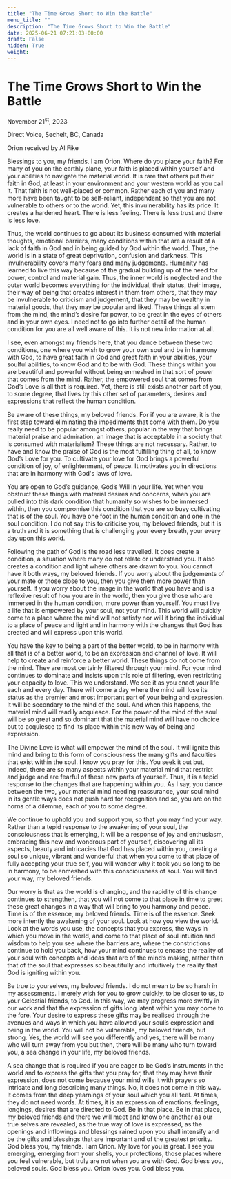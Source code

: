 ```yaml
---
title: "The Time Grows Short to Win the Battle"
menu_title: ""
description: "The Time Grows Short to Win the Battle"
date: 2025-06-21 07:21:03+00:00
draft: False
hidden: True
weight:
---
```

# The Time Grows Short to Win the Battle

November 21<sup>st</sup>, 2023

Direct Voice, Sechelt, BC, Canada

Orion received by Al Fike

Blessings to you, my friends. I am Orion. Where do you place your faith? For many of you on the earthly plane, your faith is placed within yourself and your abilities to navigate the material world. It is rare that others put their faith in God, at least in your environment and your western world as you call it. That faith is not well-placed or common. Rather each of you and many more have been taught to be self-reliant, independent so that you are not vulnerable to others or to the world. Yet, this invulnerability has its price. It creates a hardened heart. There is less feeling. There is less trust and there is less love.

Thus, the world continues to go about its business consumed with material thoughts, emotional barriers, many conditions within that are a result of a lack of faith in God and in being guided by God within the world. Thus, the world is in a state of great deprivation, confusion and darkness. This invulnerability covers many fears and many judgements. Humanity has learned to live this way because of the gradual building up of the need for power, control and material gain. Thus, the inner world is neglected and the outer world becomes everything for the individual, their status, their image, their way of being that creates interest in them from others, that they may be invulnerable to criticism and judgement, that they may be wealthy in material goods, that they may be popular and liked. These things all stem from the mind, the mind’s desire for power, to be great in the eyes of others and in your own eyes. I need not to go into further detail of the human condition for you are all well aware of this. It is not new information at all.

I see, even amongst my friends here, that you dance between these two conditions, one where you wish to grow your own soul and be in harmony with God, to have great faith in God and great faith in your abilities, your soulful abilities, to know God and to be with God. These things within you are beautiful and powerful without being enmeshed in that sort of power that comes from the mind. Rather, the empowered soul that comes from God’s Love is all that is required. Yet, there is still exists another part of you, to some degree, that lives by this other set of parameters, desires and expressions that reflect the human condition.

Be aware of these things, my beloved friends. For if you are aware, it is the first step toward eliminating the impediments that come with them. Do you really need to be popular amongst others, popular in the way that brings material praise and admiration, an image that is acceptable in a society that is consumed with materialism? These things are not necessary. Rather, to have and know the praise of God is the most fulfilling thing of all, to know God’s Love for you. To cultivate your love for God brings a powerful condition of joy, of enlightenment, of peace. It motivates you in directions that are in harmony with God's laws of love.

You are open to God’s guidance, God’s Will in your life. Yet when you obstruct these things with material desires and concerns, when you are pulled into this dark condition that humanity so wishes to be immersed within, then you compromise this condition that you are so busy cultivating that is of the soul. You have one foot in the human condition and one in the soul condition. I do not say this to criticise you, my beloved friends, but it is a truth and it is something that is challenging your every breath, your every day upon this world.

Following the path of God is the road less travelled. It does create a condition, a situation where many do not relate or understand you. It also creates a condition and light where others are drawn to you. You cannot have it both ways, my beloved friends. If you worry about the judgements of your mate or those close to you, then you give them more power than yourself. If you worry about the image in the world that you have and is a reflexive result of how you are in the world, then you give those who are immersed in the human condition, more power than yourself. You must live a life that is empowered by your soul, not your mind. This world will quickly come to a place where the mind will not satisfy nor will it bring the individual to a place of peace and light and in harmony with the changes that God has created and will express upon this world.

You have the key to being a part of the better world, to be in harmony with all that is of a better world, to be an expression and channel of love. It will help to create and reinforce a better world. These things do not come from the mind. They are most certainly filtered through your mind. For your mind continues to dominate and insists upon this role of filtering, even restricting your capacity to love. This we understand. We see it as you enact your life each and every day. There will come a day where the mind will lose its status as the premier and most important part of your being and expression. It will be secondary to the mind of the soul. And when this happens, the material mind will readily acquiesce. For the power of the mind of the soul will be so great and so dominant that the material mind will have no choice but to acquiesce to find its place within this new way of being and expression.

The Divine Love is what will empower the mind of the soul. It will ignite this mind and bring to this form of consciousness the many gifts and faculties that exist within the soul. I know you pray for this. You seek it out but, indeed, there are so many aspects within your material mind that restrict and judge and are fearful of these new parts of yourself. Thus, it is a tepid response to the changes that are happening within you. As I say, you dance between the two, your material mind needing reassurance, your soul mind in its gentle ways does not push hard for recognition and so, you are on the horns of a dilemma, each of you to some degree.

We continue to uphold you and support you, so that you may find your way. Rather than a tepid response to the awakening of your soul, the consciousness that is emerging, it will be a response of joy and enthusiasm, embracing this new and wondrous part of yourself, discovering all its aspects, beauty and intricacies that God has placed within you, creating a soul so unique, vibrant and wonderful that when you come to that place of fully accepting your true self, you will wonder why it took you so long to be in harmony, to be enmeshed with this consciousness of soul. You will find your way, my beloved friends.

Our worry is that as the world is changing, and the rapidity of this change continues to strengthen, that you will not come to that place in time to greet these great changes in a way that will bring to you harmony and peace. Time is of the essence, my beloved friends. Time is of the essence. Seek more intently the awakening of your soul. Look at how you view the world. Look at the words you use, the concepts that you express, the ways in which you move in the world, and come to that place of soul intuition and wisdom to help you see where the barriers are, where the constrictions continue to hold you back, how your mind continues to encase the reality of your soul with concepts and ideas that are of the mind’s making, rather than that of the soul that expresses so beautifully and intuitively the reality that God is igniting within you.

Be true to yourselves, my beloved friends. I do not mean to be so harsh in my assessments. I merely wish for you to grow quickly, to be closer to us, to your Celestial friends, to God. In this way, we may progress more swiftly in our work and that the expression of gifts long latent within you may come to the fore. Your desire to express these gifts may be realised through the avenues and ways in which you have allowed your soul’s expression and being in the world. You will not be vulnerable, my beloved friends, but strong. Yes, the world will see you differently and yes, there will be many who will turn away from you but then, there will be many who turn toward you, a sea change in your life, my beloved friends.

A sea change that is required if you are eager to be God’s instruments in the world and to express the gifts that you pray for, that they may have their expression, does not come because your mind wills it with prayers so intricate and long describing many things. No, it does not come in this way. It comes from the deep yearnings of your soul which you all feel. At times, they do not need words. At times, it is an expression of emotions, feelings, longings, desires that are directed to God. Be in that place. Be in that place, my beloved friends and there we will meet and know one another as our true selves are revealed, as the true way of love is expressed, as the openings and inflowings and blessings rained upon you shall intensify and be the gifts and blessings that are important and of the greatest priority. God bless you, my friends. I am Orion. My love for you is great. I see you emerging, emerging from your shells, your protections, those places where you feel vulnerable, but truly are not when you are with God. God bless you, beloved souls. God bless you. Orion loves you. God bless you.
